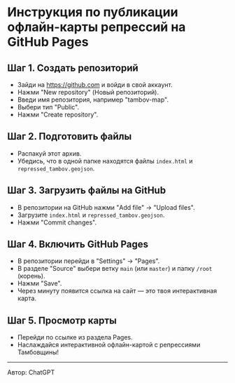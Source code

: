 
# Инструкция по публикации офлайн-карты репрессий на GitHub Pages

## Шаг 1. Создать репозиторий
- Зайди на https://github.com и войди в свой аккаунт.
- Нажми "New repository" (Новый репозиторий).
- Введи имя репозитория, например "tambov-map".
- Выбери тип "Public".
- Нажми "Create repository".

## Шаг 2. Подготовить файлы
- Распакуй этот архив.
- Убедись, что в одной папке находятся файлы `index.html` и `repressed_tambov.geojson`.

## Шаг 3. Загрузить файлы на GitHub
- В репозитории на GitHub нажми "Add file" → "Upload files".
- Загрузите `index.html` и `repressed_tambov.geojson`.
- Нажми "Commit changes".

## Шаг 4. Включить GitHub Pages
- В репозитории перейди в "Settings" → "Pages".
- В разделе "Source" выбери ветку `main` (или `master`) и папку `/root` (корень).
- Нажми "Save".
- Через минуту появится ссылка на сайт — это твоя интерактивная карта.

## Шаг 5. Просмотр карты
- Перейди по ссылке из раздела Pages.
- Наслаждайся интерактивной офлайн-картой с репрессиями Тамбовщины!

---
Автор: ChatGPT

